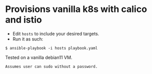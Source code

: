 # Provisions vanilla k8s with calico and istio

- Edit `hosts` to include your desired targets.
- Run it as such:

```
$ ansible-playbook -i hosts playbook.yaml
```

Tested on a vanilla debian11 VM. 

`Assumes user can sudo without a password.`
